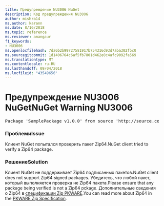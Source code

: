 ```yaml
---
title: Предупреждение NU3006 NuGet
description: Код предупреждения NU3006
author: mishra14
ms.author: karann
ms.date: 8/16/2018
ms.topic: reference
ms.reviewer: anangaur
f1_keywords:
- NU3006
ms.openlocfilehash: 7da6b2b99727581917b754316d93d7aba302fbc0
ms.sourcegitcommit: 1d1406764c6af5fb7801d462e0c4afc9092fa569
ms.translationtype: MT
ms.contentlocale: ru-RU
ms.lasthandoff: 09/04/2018
ms.locfileid: "43549656"
---
```

# <a name="nuget-warning-nu3006"></a><span data-ttu-id="b592e-103">Предупреждение NU3006 NuGet</span><span class="sxs-lookup"><span data-stu-id="b592e-103">NuGet Warning NU3006</span></span>

<pre>Package 'SamplePackage v1.0.0' from source 'http://source.com/index.json': Signed Zip64 packages are not supported.</pre>

### <a name="issue"></a><span data-ttu-id="b592e-104">Проблеми</span><span class="sxs-lookup"><span data-stu-id="b592e-104">Issue</span></span>

<span data-ttu-id="b592e-105">Клиент NuGet попытался проверить пакет Zip64.</span><span class="sxs-lookup"><span data-stu-id="b592e-105">NuGet client tried to verify a Zip64 package.</span></span>


### <a name="solution"></a><span data-ttu-id="b592e-106">Решение</span><span class="sxs-lookup"><span data-stu-id="b592e-106">Solution</span></span>

<span data-ttu-id="b592e-107">Клиент NuGet не поддерживает Zip64 подписанных пакетов.</span><span class="sxs-lookup"><span data-stu-id="b592e-107">NuGet client does not support Zip64 signed packages.</span></span> <span data-ttu-id="b592e-108">Убедитесь, что любой пакет, который выполняется проверка не Zip64 пакета.</span><span class="sxs-lookup"><span data-stu-id="b592e-108">Please ensure that any package being verified is not a Zip64 pckage.</span></span> <span data-ttu-id="b592e-109">Дополнительные сведения о Zip64 в [спецификации Zip PKWARE](https://pkware.cachefly.net/webdocs/casestudies/APPNOTE.TXT).</span><span class="sxs-lookup"><span data-stu-id="b592e-109">You can read more about Zip64 in the [PKWARE Zip Specification](https://pkware.cachefly.net/webdocs/casestudies/APPNOTE.TXT).</span></span>


